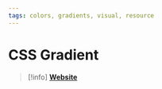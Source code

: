 ```yaml
---
tags: colors, gradients, visual, resource
---
```

# CSS Gradient

> [!info]
> [**Website**](https://cssgradient.io/)

